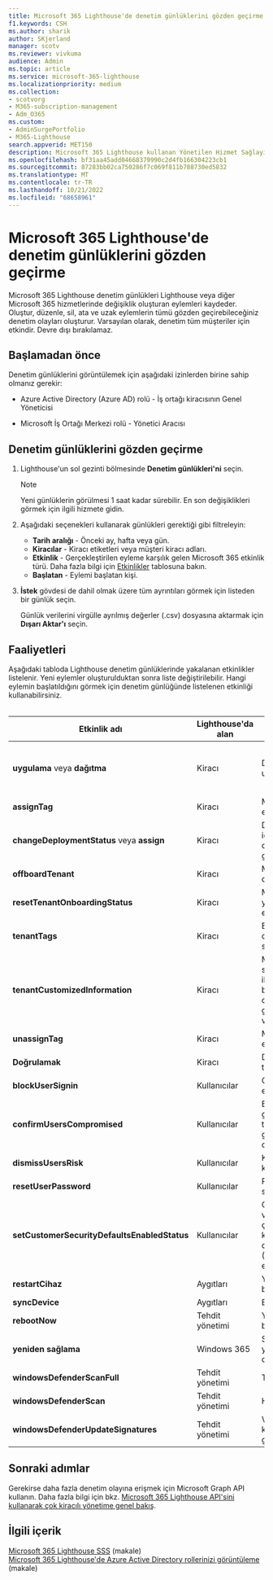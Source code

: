 ```yaml
---
title: Microsoft 365 Lighthouse'de denetim günlüklerini gözden geçirme
f1.keywords: CSH
ms.author: sharik
author: SKjerland
manager: scotv
ms.reviewer: vivkuma
audience: Admin
ms.topic: article
ms.service: microsoft-365-lighthouse
ms.localizationpriority: medium
ms.collection:
- scotvorg
- M365-subscription-management
- Adm_O365
ms.custom:
- AdminSurgePortfolio
- M365-Lighthouse
search.appverid: MET150
description: Microsoft 365 Lighthouse kullanan Yönetilen Hizmet Sağlayıcıları (MSP) için denetim günlüklerini gözden geçirmeyi öğrenin.
ms.openlocfilehash: bf31aa45add04668379990c2d4fb166304223cb1
ms.sourcegitcommit: 87283bb02ca750286f7c069f811b788730ed5832
ms.translationtype: MT
ms.contentlocale: tr-TR
ms.lasthandoff: 10/21/2022
ms.locfileid: "68658961"
---
```

# <a name="review-audit-logs-in-microsoft-365-lighthouse"></a>Microsoft 365 Lighthouse'de denetim günlüklerini gözden geçirme

Microsoft 365 Lighthouse denetim günlükleri Lighthouse veya diğer Microsoft 365 hizmetlerinde değişiklik oluşturan eylemleri kaydeder. Oluştur, düzenle, sil, ata ve uzak eylemlerin tümü gözden geçirebileceğiniz denetim olayları oluşturur. Varsayılan olarak, denetim tüm müşteriler için etkindir. Devre dışı bırakılamaz.

## <a name="before-you-begin"></a>Başlamadan önce

Denetim günlüklerini görüntülemek için aşağıdaki izinlerden birine sahip olmanız gerekir:

- Azure Active Directory (Azure AD) rolü - İş ortağı kiracısının Genel Yöneticisi

- Microsoft İş Ortağı Merkezi rolü - Yönetici Aracısı

## <a name="review-audit-logs"></a>Denetim günlüklerini gözden geçirme

1. Lighthouse'un sol gezinti bölmesinde **Denetim günlükleri'ni** seçin.

    > [!NOTE]
    > Yeni günlüklerin görülmesi 1 saat kadar sürebilir. En son değişiklikleri görmek için ilgili hizmete gidin.

2. Aşağıdaki seçenekleri kullanarak günlükleri gerektiği gibi filtreleyin:

    - **Tarih aralığı** - Önceki ay, hafta veya gün.
    - **Kiracılar** - Kiracı etiketleri veya müşteri kiracı adları.
    - **Etkinlik** - Gerçekleştirilen eyleme karşılık gelen Microsoft 365 etkinlik türü. Daha fazla bilgi için [Etkinlikler](#activities) tablosuna bakın.
    - **Başlatan** - Eylemi başlatan kişi.

3. **İstek** gövdesi de dahil olmak üzere tüm ayrıntıları görmek için listeden bir günlük seçin.

    Günlük verilerini virgülle ayrılmış değerler (.csv) dosyasına aktarmak için **Dışarı Aktar'ı** seçin.

## <a name="activities"></a>Faaliyetleri

Aşağıdaki tabloda Lighthouse denetim günlüklerinde yakalanan etkinlikler listelenir. Yeni eylemler oluşturulduktan sonra liste değiştirilebilir. Hangi eylemin başlatıldığını görmek için denetim günlüğünde listelenen etkinliği kullanabilirsiniz.<br><br>

| Etkinlik adı | Lighthouse'da alan | Eylem başlatıldı | Hizmet etkilendi |
|--|--|--|--|
| **uygulama** veya **dağıtma** | Kiracı | Dağıtım planı uygulama | Azure AD, Microsoft Endpoint Manager (MEM) |
| **assignTag** | Kiracı | Müşteriden etiket uygulama | Lighthouse |
| **changeDeploymentStatus** veya **assign** | Kiracı | Dağıtım planı için eylem planı durumunu güncelleştirme | Lighthouse |
| **offboardTenant** | Kiracı | Müşteriyi devre dışı bırakma | Lighthouse |
| **resetTenantOnboardingStatus** | Kiracı | Müşteriyi yeniden etkinleştirme | Lighthouse |
| **tenantTags** | Kiracı | Etiket oluşturma veya silme | Lighthouse |
| **tenantCustomizedInformation** | Kiracı | Müşteri web sitesi veya iletişim bilgilerini oluşturma, güncelleştirme veya silme | Lighthouse |
| **unassignTag** | Kiracı | Müşteriden etiket kaldırma | Lighthouse |
| **Doğrulamak** | Kiracı | Dağıtım planını test edin | Azure AD |
| **blockUserSignin** | Kullanıcılar | Oturum açmayı engelle | Azure AD |
| **confirmUsersCompromised** | Kullanıcılar | Bir kullanıcının gizliliğinin tehlikeye girdiğini onaylama | Azure AD |
| **dismissUsersRisk** | Kullanıcılar | Kullanıcı riskini kapatma | Azure AD |
| **resetUserPassword** | Kullanıcılar | Parolayı sıfırlayın | Azure AD |
| **setCustomerSecurityDefaultsEnabledStatus** | Kullanıcılar | Güvenlik varsayılanlarıyla çok faktörlü kimlik doğrulamasını (MFA) etkinleştirme | Azure AD |
| **restartCihaz** | Aygıtları | Yeniden başlatma | Mem |
| **syncDevice** | Aygıtları | Eşitleme | Mem |
| **rebootNow** | Tehdit yönetimi | Yeni -den başlatma | Mem |
| **yeniden sağlama** | Windows 365 | Sağlamayı yeniden deneyin | Windows 365 |
| **windowsDefenderScanFull** | Tehdit yönetimi | Tam tarama | Mem |
| **windowsDefenderScan** | Tehdit yönetimi | Hızlı tarama | Mem |
| **windowsDefenderUpdateSignatures** | Tehdit yönetimi | Virüsten korumayı güncelleştirme | Mem |

## <a name="next-steps"></a>Sonraki adımlar

Gerekirse daha fazla denetim olayına erişmek için Microsoft Graph API kullanın. Daha fazla bilgi için bkz. [Microsoft 365 Lighthouse API'sini kullanarak çok kiracılı yönetime genel bakış](/graph/managedtenants-concept-overview).

## <a name="related-content"></a>İlgili içerik

[Microsoft 365 Lighthouse SSS](m365-lighthouse-faq.yml) (makale)\
[Microsoft 365 Lighthouse'de Azure Active Directory rollerinizi görüntüleme](m365-lighthouse-view-your-roles.md) (makale)